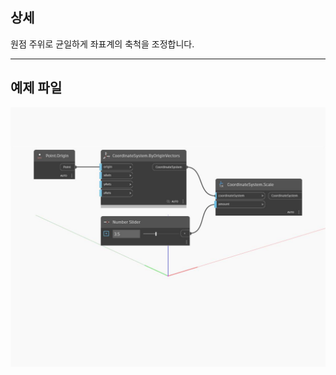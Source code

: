 <!--- Autodesk.DesignScript.Geometry.CoordinateSystem.Scale(amount) --->
<!--- RDCTCOVW6BS5FRXZS3PR264DLYDXTBQLYNP6TATAOVQALTU6V3SA --->
## 상세
원점 주위로 균일하게 좌표계의 축척을 조정합니다.
___
## 예제 파일

![Scale (amount)](./RDCTCOVW6BS5FRXZS3PR264DLYDXTBQLYNP6TATAOVQALTU6V3SA_img.jpg)

